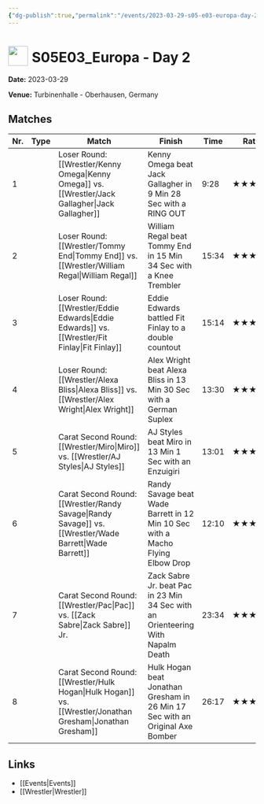 ```yaml
---
{"dg-publish":true,"permalink":"/events/2023-03-29-s05-e03-europa-day-2/","title":"S05E03_Europa - Day 2","noteIcon":"","created":"2025-09-01T21:42:44.252+02:00"}
---
```



# <img src="z_Images/ChokeSlam.png" width="40" style="vertical-align:bottom; margin-right:8px;">**S05E03_Europa - Day 2**

**Date:** 2023-03-29

**Venue:** Turbinenhalle - Oberhausen, Germany

## Matches

| Nr. | Type | Match | Finish | Time | Rating | Score |
|-----|------|-------|--------|------|--------|-------|
| 1 |  | Loser Round: [[Wrestler/Kenny Omega\|Kenny Omega]] vs. [[Wrestler/Jack Gallagher\|Jack Gallagher]] | Kenny Omega beat Jack Gallagher in 9 Min 28 Sec with a RING OUT | 9:28 | ★★★1/4 | 74 |
| 2 |  | Loser Round: [[Wrestler/Tommy End\|Tommy End]] vs. [[Wrestler/William Regal\|William Regal]] | William Regal beat Tommy End in 15 Min 34 Sec with a Knee Trembler | 15:34 | ★★★★1/4 | 88 |
| 3 |  | Loser Round: [[Wrestler/Eddie Edwards\|Eddie Edwards]] vs. [[Wrestler/Fit Finlay\|Fit Finlay]] | Eddie Edwards battled Fit Finlay to a  double countout | 15:14 | ★★★★ | 85 |
| 4 |  | Loser Round: [[Wrestler/Alexa Bliss\|Alexa Bliss]] vs. [[Wrestler/Alex Wright\|Alex Wright]] | Alex Wright beat Alexa Bliss in 13 Min 30 Sec with a German Suplex | 13:30 | ★★★★1/2 | 92 |
| 5 |  | Carat Second Round: [[Wrestler/Miro\|Miro]] vs. [[Wrestler/AJ Styles\|AJ Styles]] | AJ Styles beat Miro in 13 Min 1 Sec with an Enzuigiri | 13:01 | ★★★1/4 | 75 |
| 6 |  | Carat Second Round: [[Wrestler/Randy Savage\|Randy Savage]] vs. [[Wrestler/Wade Barrett\|Wade Barrett]] | Randy Savage beat Wade Barrett in 12 Min 10 Sec with a Macho Flying Elbow Drop | 12:10 | ★★★1/2 | 76 |
| 7 |  | Carat Second Round: [[Wrestler/Pac\|Pac]] vs. [[Zack Sabre\|Zack Sabre]] Jr. | Zack Sabre Jr. beat Pac in 23 Min 34 Sec with an Orienteering With Napalm Death | 23:34 | ★★★★1/4 | 88 |
| 8 |  | Carat Second Round: [[Wrestler/Hulk Hogan\|Hulk Hogan]] vs. [[Wrestler/Jonathan Gresham\|Jonathan Gresham]] | Hulk Hogan beat Jonathan Gresham in 26 Min 17 Sec with an Original Axe Bomber | 26:17 | ★★★★3/4 | 97 |

## Links
- [[Events\|Events]]
- [[Wrestler\|Wrestler]]
